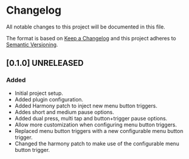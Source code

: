 # Changelog
All notable changes to this project will be documented in this file.

The format is based on [Keep a Changelog](https://keepachangelog.com/en/1.0.0/)
and this project adheres to [Semantic Versioning](https://semver.org/spec/v2.0.0.html).

## [0.1.0] UNRELEASED
### Added
- Initial project setup.
- Added plugin configuration.
- Added Harmony patch to inject new menu button triggers.
- Addes short and medium pause options.
- Added dual press, multi tap and button+trigger pause options.
- Allow more customization when configuring menu button triggers.
- Replaced menu button triggers with a new configurable menu button trigger.
- Changed the harmony patch to make use of the configurable menu button trigger.
